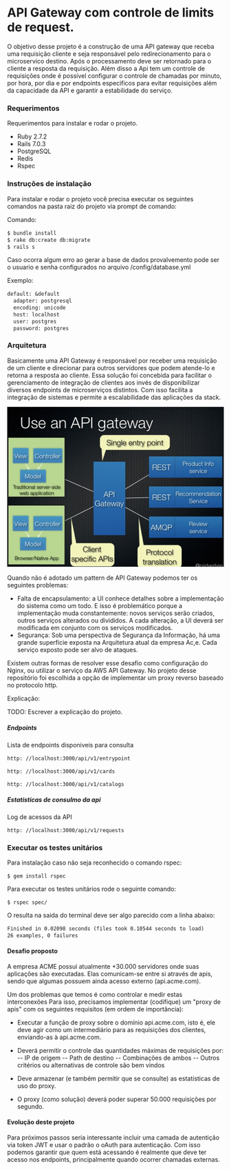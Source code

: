 # API Gateway com controle de limits de request.

O objetivo desse projeto é a construção de uma API gateway que receba uma requisição cliente e seja responsável pelo redirecionamento para o microservico destino. Após o processamento deve ser retornado para o cliente a resposta da requisição. Além disso a Api tem um controle de requisições onde é possível configurar o controle de chamadas por minuto, por hora, por dia e por endpoints especificos para evitar requisições além da capacidade da API e garantir a estabilidade do serviço.

### Requerimentos
Requerimentos para instalar e rodar o projeto. 

- Ruby 2.7.2
- Rails 7.0.3
- PostgreSQL
- Redis
- Rspec

### Instruções de instalação
Para instalar e rodar o projeto você precisa executar os seguintes comandos na pasta raiz do projeto via prompt de comando:

Comando:
```
$ bundle install
$ rake db:create db:migrate
$ rails s
```

Caso ocorra algum erro ao gerar a base de dados provalvemento pode ser o usuario e senha configurados no arquivo /config/database.yml

Exemplo:
```
default: &default
  adapter: postgresql
  encoding: unicode
  host: localhost
  user: postgres
  password: postgres
```

### Arquitetura 
Basicamente uma API Gateway é responsável por receber uma requisição de um cliente e direcionar para outros servidores que podem atende-lo e retorna a resposta ao cliente. Essa solução foi concebida para facilitar o gerenciamento de integração de clientes aos invés de disponibilizar diversos endpoints de microserviços distintos. Com isso facilita a integração de sistemas e permite a escalabilidade das aplicações da stack. 

![Api Gateway](/public/apigateway.jpg)

Quando não é adotado um pattern de API Gateway podemos ter os seguintes problemas:

- Falta de encapsulamento: 
a UI conhece detalhes sobre a implementação do sistema como um todo. E isso é problemático porque a implementação muda constantemente: novos serviços serão criados, outros serviços alterados ou divididos. A cada alteração, a UI deverá ser modificada em conjunto com os serviços modificados.
- Segurança: 
Sob uma perspectiva de Segurança da Informação, há uma grande superfície exposta na Arquitetura atual da empresa Ac,e. Cada serviço exposto pode ser alvo de ataques.

Existem outras formas de resolver esse desafio como configuração do Nginx, ou utilizar o serviço da AWS API Gateway. No projeto desse repositório foi escolhida a opção de implementar um proxy reverso baseado no protocolo http.

Explicação: 

TODO: Escrever a explicação do projeto. 




##### Endpoints
Lista de endpoints disponiveis para consulta
```
http: //localhost:3000/api/v1/entrypoint
```
```
http: //localhost:3000/api/v1/cards
```
```
http: //localhost:3000/api/v1/catalogs
```

##### Estatisticas de consulmo da api
Log de acessos da API
```
http: //localhost:3000/api/v1/requests
```

### Executar os testes unitários
Para instalação caso não seja reconhecido o comando rspec:
```
$ gem install rspec
```
Para executar os testes unitários rode o seguinte comando:
```
$ rspec spec/
```
O resulta na saida do terminal deve ser algo parecido com a linha abaixo:
```
Finished in 0.02098 seconds (files took 0.10544 seconds to load)
26 examples, 0 failures
```

#### Desafio proposto
A empresa ACME possui atualmente +30.000 servidores onde suas aplicações são
executadas. Elas comunicam-se entre si através de apis, sendo que algumas possuem
ainda acesso externo (api.acme.com). 

Um dos problemas que temos é como controlar e medir estas interconexões
Para isso, precisamos implementar (codifique) um "proxy de apis" com os seguintes
requisitos (em ordem de importância):
- Executar a função de proxy sobre o domínio api.acme.com, isto é, ele
deve agir como um intermediário para as requisições dos clientes, enviando-as à
api.acme.com.
- Deverá permitir o controle das quantidades máximas de requisições por:
 -- IP de origem
 -- Path de destino
 -- Combinações de ambos
 -- Outros critérios ou alternativas de controle são bem vindos

- Deve armazenar (e também permitir que se consulte) as estatísticas de uso do
proxy.

- O proxy (como solução) deverá poder superar 50.000 requisições por segundo.

#### Evolução deste projeto 

Para próximos passos seria interessante incluir uma camada de autentição via token JWT e usar o padrão o oAuth para autenticação. Com isso podemos garantir que quem está acessando é realmente que deve ter acesso nos endpoints, principalmente quando ocorrer chamadas externas. 


